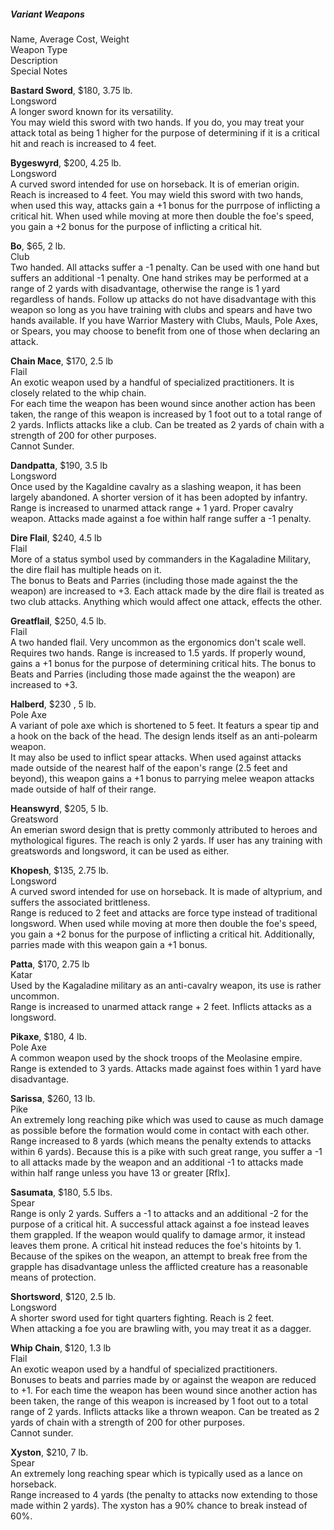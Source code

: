 ##### Variant Weapons
Name, Average Cost, Weight  
Weapon Type  
Description  
Special Notes

**Bastard Sword**, $180, 3.75 lb.  
Longsword  
A longer sword known for its versatility.  
You may wield this sword with two hands. If you do, you may treat your attack total as being 1 higher for the purpose of determining if it is a critical hit and reach is increased to 4 feet.

**Bygeswyrd**, $200, 4.25 lb.  
Longsword  
A curved sword intended for use on horseback. It is of emerian origin.  
Reach is increased to 4 feet. You may wield this sword with two hands, when used this way, attacks gain a +1 bonus for the purrpose of inflicting a critical hit. When used while moving at more then double the foe's speed, you gain a +2 bonus for the purpose of inflicting a critical hit.

**Bo**, $65, 2 lb.  
Club  
Two handed. All attacks suffer a -1 penalty. Can be used with one hand but suffers an additional -1 penalty. One hand strikes may be performed at a range of 2 yards with disadvantage, otherwise the range is 1 yard regardless of hands. Follow up attacks do not have disadvantage with this weapon so long as you have training with clubs and spears and have two hands available. If you have Warrior Mastery with Clubs, Mauls, Pole Axes, or Spears, you may choose to benefit from one of those when declaring an attack.

**Chain Mace**, $170, 2.5 lb  
Flail  
An exotic weapon used by a handful of specialized practitioners. It is closely related to the whip chain.  
For each time the weapon has been wound since another action has been taken, the range of this weapon is increased by 1 foot out to a total range of 2 yards. Inflicts attacks like a club. Can be treated as 2 yards of chain with a strength of 200 for other purposes.  
Cannot Sunder.

**Dandpatta**, $190, 3.5 lb  
Longsword  
Once used by the Kagaldine cavalry as a slashing weapon, it has been largely abandoned. A shorter version of it has been adopted by infantry.  
Range is increased to unarmed attack range + 1 yard. Proper cavalry weapon. Attacks made against a foe within half range suffer a -1 penalty.

**Dire Flail**, $240, 4.5 lb  
Flail  
More of a status symbol used by commanders in the Kagaladine Military, the dire flail has multiple heads on it.  
The bonus to Beats and Parries (including those made against the the weapon) are increased to +3. Each attack made by the dire flail is treated as two club attacks. Anything which would affect one attack, effects the other.

**Greatflail**, $250, 4.5 lb.  
Flail  
A two handed flail. Very uncommon as the ergonomics don't scale well.  
Requires two hands. Range is increased to 1.5 yards. If properly wound, gains a +1 bonus for the purpose of determining critical hits. The bonus to Beats and Parries (including those made against the the weapon) are increased to +3.

**Halberd**, $230 , 5 lb.  
Pole Axe  
A variant of pole axe which is shortened to 5 feet. It featurs a spear tip and a hook on the back of the head. The design lends itself as an anti-polearm weapon.  
It may also be used to inflict spear attacks. When used against attacks made outside of the nearest half of the eapon's range (2.5 feet and beyond), this weapon gains a +1 bonus to parrying melee weapon attacks made outside of half of their range.

**Heanswyrd**, $205, 5 lb.  
Greatsword  
An emerian sword design that is pretty commonly attributed to heroes and mythological figures. The reach is only 2 yards. If user has any training with greatswords and longsword, it can be used as either.

**Khopesh**, $135, 2.75 lb.  
Longsword  
A curved sword intended for use on horseback. It is made of altyprium, and suffers the associated brittleness.  
Range is reduced to 2 feet and attacks are force type instead of traditional longsword. When used while moving at more then double the foe's speed, you gain a +2 bonus for the purpose of inflicting a critical hit. Additionally, parries made with this weapon gain a +1 bonus.

**Patta**, $170, 2.75 lb  
Katar  
Used by the Kagaladine military as an anti-cavalry weapon, its use is rather uncommon.  
Range is increased to unarmed attack range + 2 feet. Inflicts attacks as a longsword.

**Pikaxe**, $180, 4 lb.  
Pole Axe  
A common weapon used by the shock troops of the Meolasine empire.  
Range is extended to 3 yards. Attacks made against foes within 1 yard have disadvantage.

**Sarissa**, $260, 13 lb.  
Pike  
An extremely long reaching pike which was used to cause as much damage as possible before the formation would come in contact with each other.  
Range increased to 8 yards (which means the penalty extends to attacks within 6 yards). Because this is a pike with such great range, you suffer a -1 to all attacks made by the weapon and an additional -1 to attacks made within half range unless you have 13 or greater [Rflx].

**Sasumata**, $180, 5.5 lbs.  
Spear  
Range is only 2 yards. Suffers a -1 to attacks and an additional -2 for the purpose of a critical hit. A successful attack against a foe instead leaves them grappled. If the weapon would qualify to damage armor, it instead leaves them prone. A critical hit instead reduces the foe's hitoints by 1. Because of the spikes on the weapon, an attempt to break free from the grapple has disadvantage unless the afflicted creature has a reasonable means of protection.

**Shortsword**, $120, 2.5 lb.  
Longsword  
A shorter sword used for tight quarters fighting. Reach is 2 feet.  
When attacking a foe you are brawling with, you may treat it as a dagger.

**Whip Chain**, $120, 1.3 lb  
Flail  
An exotic weapon used by a handful of specialized practitioners.  
Bonuses to beats and parries made by or against the weapon are reduced to +1. For each time the weapon has been wound since another action has been taken, the range of this weapon is increased by 1 foot out to a total range of 2 yards. Inflicts attacks like a thrown weapon. Can be treated as 2 yards of chain with a strength of 200 for other purposes.  
Cannot sunder.

**Xyston**, $210, 7 lb.  
Spear  
An extremely long reaching spear which is typically used as a lance on horseback.  
Range increased to 4 yards (the penalty to attacks now extending to those made within 2 yards). The xyston has a 90% chance to break instead of 60%.
